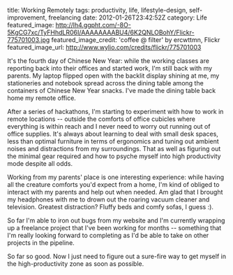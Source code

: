title: Working Remotely
tags: productivity, life, lifestyle-design, self-improvement, freelancing
date: 2012-01-26T23:42:52Z
category: Life
featured_image: http://lh4.ggpht.com/-8O-5KgCG7xc/TyFHhdLR06I/AAAAAAAABU4/6K2QNLOBohY/Flickr-775701003.jpg
featured_image_credit: 'coffee @ filter' by ercwttmn, Flickr
featured_image_url: http://www.wylio.com/credits/flickr/775701003

It's the fourth day of Chinese New Year: while the working classes are reporting back into their offices and started work, I'm still back with my parents. My laptop flipped open with the backlit display shining at me, my stationeries and notebook spread across the dining table among the containers of Chinese New Year snacks. I've made the dining table back home my remote office.

After a series of hackathons, I'm starting to experiment with how to work in remote locations -- outside the comforts of office cubicles where everything is within reach and I never need to worry out running out of office supplies. It's always about learning to deal with small desk spaces, less than optimal furniture in terms of ergonomics and tuning out ambient noises and distractions from my surroundings. That as well as figuring out the minimal gear required and how to psyche myself into high productivity mode despite all odds.

Working from my parents' place is one interesting experience: while having all the creature comforts you'd expect from a home, I'm kind of obliged to interact with my parents and help out when needed. Am glad that I brought my headphones with me to drown out the roaring vacuum cleaner and television. Greatest distraction? Fluffy beds and comfy sofas, I guess :).

So far I'm able to iron out bugs from my website and I'm currently wrapping up a freelance project that I've been working for months -- something that I'm really looking forward to completing as I'd be able to take on other projects in the pipeline.

So far so good. Now I just need to figure out a sure-fire way to get myself in the high-productivity zone as soon as possible.

